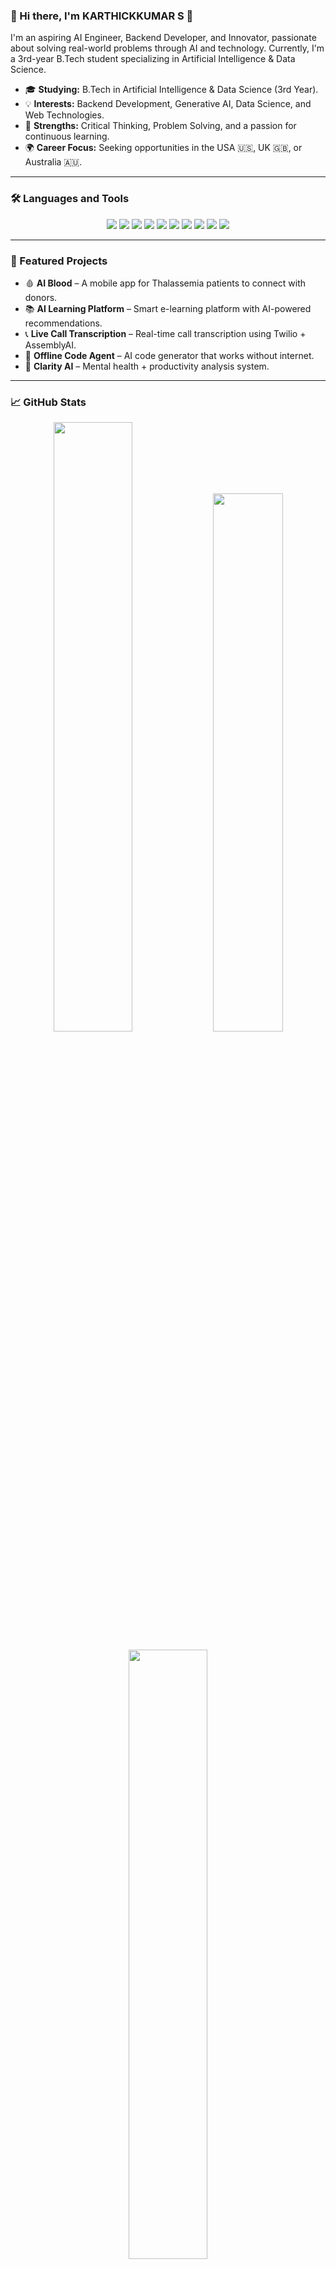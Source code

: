 ### 👋 Hi there, I'm KARTHICKKUMAR S 🚀

I'm an aspiring AI Engineer, Backend Developer, and Innovator, passionate about solving real-world problems through AI and technology. Currently, I'm a 3rd-year B.Tech student specializing in Artificial Intelligence & Data Science.

- 🎓 **Studying:** B.Tech in Artificial Intelligence & Data Science (3rd Year).
- 💡 **Interests:** Backend Development, Generative AI, Data Science, and Web Technologies.
- 🧠 **Strengths:** Critical Thinking, Problem Solving, and a passion for continuous learning.
- 🌍 **Career Focus:** Seeking opportunities in the USA 🇺🇸, UK 🇬🇧, or Australia 🇦🇺.

---



### 🛠️ Languages and Tools

<p align="center">
  <a href="#"><img src="https://img.shields.io/badge/Python-3776AB?style=for-the-badge&logo=python&logoColor=white" /></a>
  <a href="#"><img src="https://img.shields.io/badge/Java-007396?style=for-the-badge&logo=openjdk&logoColor=white" /></a>
  <a href="#"><img src="https://img.shields.io/badge/JavaScript-F7DF1E?style=for-the-badge&logo=javascript&logoColor=black" /></a>
  <a href="#"><img src="https://img.shields.io/badge/SQL-336791?style=for-the-badge&logo=postgresql&logoColor=white" /></a>
  <a href="#"><img src="https://img.shields.io/badge/MongoDB-47A248?style=for-the-badge&logo=mongodb&logoColor=white" /></a>
  <a href="#"><img src="https://img.shields.io/badge/React-20232A?style=for-the-badge&logo=react&logoColor=61DAFB" /></a>
  <a href="#"><img src="https://img.shields.io/badge/Generative%20AI-FF6F00?style=for-the-badge&logo=openai&logoColor=white" /></a>
  <a href="#"><img src="https://img.shields.io/badge/HTML5-E34F26?style=for-the-badge&logo=html5&logoColor=white" /></a>
  <a href="#"><img src="https://img.shields.io/badge/CSS3-1572B6?style=for-the-badge&logo=css3&logoColor=white" /></a>
  <a href="#"><img src="https://img.shields.io/badge/Excel-217346?style=for-the-badge&logo=microsoft-excel&logoColor=white" /></a>
</p>

---

### 🚀 Featured Projects

- 🩸 **AI Blood** – A mobile app for Thalassemia patients to connect with donors.
- 📚 **AI Learning Platform** – Smart e-learning platform with AI-powered recommendations.
- 📞 **Live Call Transcription** – Real-time call transcription using Twilio + AssemblyAI.
- 🤖 **Offline Code Agent** – AI code generator that works without internet.
- 🧠 **Clarity AI** – Mental health + productivity analysis system.

---

### 📈 GitHub Stats

<p align="center">
  <img src="https://veerakarthick235.vercel.app/api?username=VEERAKARTHICK235&show_icons=true&theme=tokyonight&hide_border=true&count_private=true" width="50%" />
  <img src="https://veerakarthick235.vercel.app/api/top-langs/?username=VEERAKARTHICK235&layout=compact&theme=tokyonight&hide_border=true&count_private=true" width="47%" />
</p>
<p align="center">
  <img src="https://github-readme-streak-stats.herokuapp.com/?user=veerakarthick235&theme=tokyonight&hide_border=true" width="50%" />
</p>




### 📫 Let's Connect!

<p align="left">
<a href="https://www.linkedin.com/in/karthickkumar-s-b04a10348" target="_blank"><img src="https://img.shields.io/badge/LinkedIn-0077B5?style=for-the-badge&logo=linkedin&logoColor=white" alt="LinkedIn"/></a>
<a href="https://karthick.site" target="_blank"><img src="https://img.shields.io/badge/Portfolio-000000?style=for-the-badge&logo=About.me&logoColor=white" alt="Portfolio"/></a>
<a href="https://twitter.com/VEERAKARTHICK1235" target="_blank"><img src="https://img.shields.io/badge/Twitter-1DA1F2?style=for-the-badge&logo=twitter&logoColor=white" alt="Twitter"/></a>
<a href="mailto:veerakarthick235@gmail.com"><img src="https://img.shields.io/badge/Gmail-D14836?style=for-the-badge&logo=gmail&logoColor=white" alt="Gmail"/></a>
</p>

---

---

> ## Code Locally, Impact Globally 🌐

